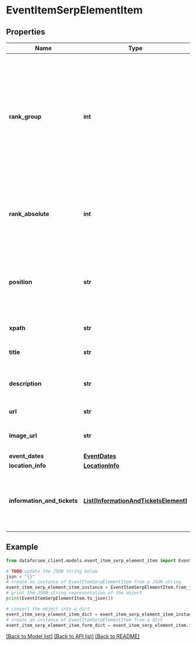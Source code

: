 # EventItemSerpElementItem


## Properties

Name | Type | Description | Notes
------------ | ------------- | ------------- | -------------
**rank_group** | **int** | group rank in SERP position within a group of elements with identical type values positions of elements with different type values are omitted from rank_group | [optional] 
**rank_absolute** | **int** | absolute rank in SERP absolute position among all the elements in SERP | [optional] 
**position** | **str** | the alignment of the element in SERP can take the following values: left, right | [optional] 
**xpath** | **str** | the XPath of the element | [optional] 
**title** | **str** | title of the result in SERP | [optional] 
**description** | **str** | description of the results element in SERP | [optional] 
**url** | **str** | relevant URL | [optional] 
**image_url** | **str** | URL of the image featured in the element | [optional] 
**event_dates** | [**EventDates**](EventDates.md) |  | [optional] 
**location_info** | [**LocationInfo**](LocationInfo.md) |  | [optional] 
**information_and_tickets** | [**List[InformationAndTicketsElement]**](InformationAndTicketsElement.md) | additional information and ticket purchase options if there is none, equals null | [optional] 

## Example

```python
from dataforseo_client.models.event_item_serp_element_item import EventItemSerpElementItem

# TODO update the JSON string below
json = "{}"
# create an instance of EventItemSerpElementItem from a JSON string
event_item_serp_element_item_instance = EventItemSerpElementItem.from_json(json)
# print the JSON string representation of the object
print(EventItemSerpElementItem.to_json())

# convert the object into a dict
event_item_serp_element_item_dict = event_item_serp_element_item_instance.to_dict()
# create an instance of EventItemSerpElementItem from a dict
event_item_serp_element_item_form_dict = event_item_serp_element_item.from_dict(event_item_serp_element_item_dict)
```
[[Back to Model list]](../README.md#documentation-for-models) [[Back to API list]](../README.md#documentation-for-api-endpoints) [[Back to README]](../README.md)


